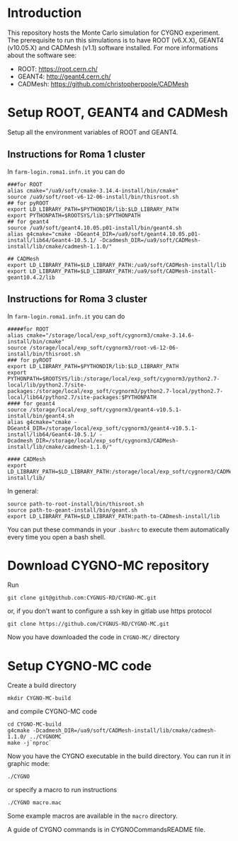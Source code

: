 # Introduction

This repository hosts the Monte Carlo simulation for CYGNO experiment.
The prerequisite to run this simulations is to have ROOT (v6.X.X), GEANT4 (v10.05.X) and CADMesh (v1.1) software installed.
For more informations about the software see:
* ROOT:  https://root.cern.ch/ 
* GEANT4: http://geant4.cern.ch/
* CADMesh: https://github.com/christopherpoole/CADMesh


# Setup ROOT, GEANT4 and CADMesh

Setup all the environment variables of ROOT and GEANT4.

## Instructions for Roma 1 cluster

In `farm-login.roma1.infn.it` you can do
```
###for ROOT
alias cmake="/ua9/soft/cmake-3.14.4-install/bin/cmake"
source /ua9/soft/root-v6-12-06-install/bin/thisroot.sh
## for pyROOT
export LD_LIBRARY_PATH=$PYTHONDIR/lib:$LD_LIBRARY_PATH
export PYTHONPATH=$ROOTSYS/lib:$PYTHONPATH
## for geant4
source /ua9/soft/geant4.10.05.p01-install/bin/geant4.sh 
alias g4cmake="cmake -DGeant4_DIR=/ua9/soft/geant4.10.05.p01-install/lib64/Geant4-10.5.1/ -Dcadmesh_DIR=/ua9/soft/CADMesh-install/lib/cmake/cadmesh-1.1.0/"

## CADMesh
export LD_LIBRARY_PATH=$LD_LIBRARY_PATH:/ua9/soft/CADMesh-install/lib
export LD_LIBRARY_PATH=$LD_LIBRARY_PATH:/ua9/soft/CADMesh-install-geant10.4.2/lib
```

## Instructions for Roma 3 cluster

In `farm-login.roma1.infn.it` you can do
```
#####for ROOT
alias cmake="/storage/local/exp_soft/cygnorm3/cmake-3.14.6-install/bin/cmake"
source /storage/local/exp_soft/cygnorm3/root-v6-12-06-install/bin/thisroot.sh
### for pyROOT
export LD_LIBRARY_PATH=$PYTHONDIR/lib:$LD_LIBRARY_PATH
export PYTHONPATH=$ROOTSYS/lib:/storage/local/exp_soft/cygnorm3/python2.7-local/lib/python2.7/site-packages:/storage/local/exp_soft/cygnorm3/python2.7-local/python2.7-local/lib64/python2.7/site-packages:$PYTHONPATH
#### for geant4
source /storage/local/exp_soft/cygnorm3/geant4-v10.5.1-install/bin/geant4.sh
alias g4cmake="cmake -DGeant4_DIR=/storage/local/exp_soft/cygnorm3/geant4-v10.5.1-install/lib64/Geant4-10.5.1/ -Dcadmesh_DIR=/storage/local/exp_soft/cygnorm3/CADMesh-install/lib/cmake/cadmesh-1.1.0/"

#### CADMesh
export LD_LIBRARY_PATH=$LD_LIBRARY_PATH:/storage/local/exp_soft/cygnorm3/CADMesh-install/lib/
```

In general:

```
source path-to-root-install/bin/thisroot.sh
source path-to-geant-install/bin/geant.sh
export LD_LIBRARY_PATH=$LD_LIBRARY_PATH:path-to-CADmesh-install/lib
```


You can put these commands in your `.bashrc` to execute them automatically every time you open a bash shell.

# Download CYGNO-MC repository

Run 
```
git clone git@github.com:CYGNUS-RD/CYGNO-MC.git
```
or, if you don't want to configure a ssh key in gitlab use https protocol
```
git clone https://github.com/CYGNUS-RD/CYGNO-MC.git
```

Now you have downloaded the code in `CYGNO-MC/` directory

# Setup CYGNO-MC code

Create a build directory 
```
mkdir CYGNO-MC-build
```
and compile CYGNO-MC code
```
cd CYGNO-MC-build
g4cmake -Dcadmesh_DIR=/ua9/soft/CADMesh-install/lib/cmake/cadmesh-1.1.0/ ../CYGNOMC
make -j`nproc`
```

Now you have the CYGNO executable in the build directory.
You can run it in graphic mode:
```
./CYGNO
```
or specify a macro to run instructions
```
./CYGNO macro.mac
```
Some example macros are available in the `macro` directory.


A guide of CYGNO commands is in  CYGNOCommandsREADME file.

